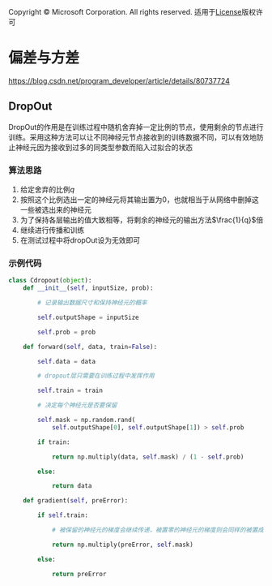 Copyright © Microsoft Corporation. All rights reserved.
  适用于[License](https://github.com/Microsoft/ai-edu/blob/master/LICENSE.md)版权许可

# 偏差与方差



https://blog.csdn.net/program_developer/article/details/80737724



## DropOut

DropOut的作用是在训练过程中随机舍弃掉一定比例的节点，使用剩余的节点进行训练。采用这种方法可以让不同神经元节点接收到的训练数据不同，可以有效地防止神经元因为接收到过多的同类型参数而陷入过拟合的状态

### 算法思路

   1. 给定舍弃的比例$q$
   2. 按照这个比例选出一定的神经元将其输出置为0，也就相当于从网络中删掉这一些被选出来的神经元
   3. 为了保持各层输出的值大致相等，将剩余的神经元的输出方法$\frac{1}{q}$倍
   4. 继续进行传播和训练
   5. 在测试过程中将dropOut设为无效即可

### 示例代码

```python
class Cdropout(object):
    def __init__(self, inputSize, prob):

        # 记录输出数据尺寸和保持神经元的概率

        self.outputShape = inputSize

        self.prob = prob

    def forward(self, data, train=False):

        self.data = data

        # dropout层只需要在训练过程中发挥作用

        self.train = train

        # 决定每个神经元是否要保留

        self.mask = np.random.rand(
            self.outputShape[0], self.outputShape[1]) > self.prob

        if train:

            return np.multiply(data, self.mask) / (1 - self.prob)

        else:

            return data

    def gradient(self, preError):

        if self.train:

            # 被保留的神经元的梯度会继续传递，被置零的神经元的梯度则会同样的被置成零

            return np.multiply(preError, self.mask)

        else:

            return preError
```